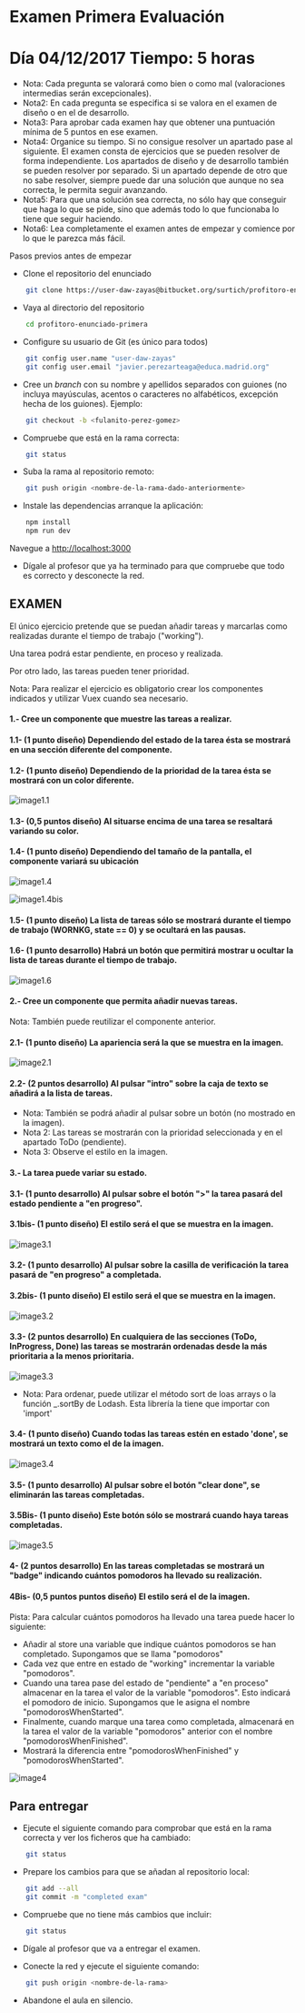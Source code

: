 Examen Primera Evaluación
=========================

# Día 04/12/2017 Tiempo: 5 horas

* Nota: Cada pregunta se valorará como bien o como mal (valoraciones intermedias serán excepcionales).
* Nota2: En cada pregunta se especifica si se valora en el examen de diseño o en el de desarrollo.
* Nota3: Para aprobar cada examen hay que obtener una puntuación mínima de 5 puntos en ese examen.
* Nota4: Organice su tiempo. Si no consigue resolver un apartado pase al siguiente. El examen consta de ejercicios que se pueden resolver de forma independiente. Los apartados de diseño y de desarrollo también se pueden resolver por separado. Si un apartado depende de otro que no sabe resolver, siempre puede dar una solución que aunque no sea correcta, le permita seguir avanzando.
* Nota5: Para que una solución sea correcta, no sólo hay que conseguir que haga lo que se pide, sino que además todo lo que funcionaba lo tiene que seguir haciendo.
* Nota6: Lea completamente el examen antes de empezar y comience por lo que le parezca más fácil.

Pasos previos antes de empezar

* Clone el repositorio del enunciado

```bash
    git clone https://user-daw-zayas@bitbucket.org/surtich/profitoro-enunciado-primera.git
```

* Vaya al directorio del repositorio

```bash
    cd profitoro-enunciado-primera
```

* Configure su usuario de Git (es único para todos)

```bash
    git config user.name "user-daw-zayas"
    git config user.email "javier.perezarteaga@educa.madrid.org"
```

* Cree un *branch* con su nombre y apellidos separados con guiones (no incluya mayúsculas, acentos o caracteres no alfabéticos, excepción hecha de los guiones). Ejemplo:

```bash
    git checkout -b <fulanito-perez-gomez>
```

* Compruebe que está en la rama correcta:

```bash
    git status
```

* Suba la rama al repositorio remoto:

```bash
    git push origin <nombre-de-la-rama-dado-anteriormente>
```

* Instale las dependencias arranque la aplicación:

```bash
    npm install
    npm run dev
```

Navegue a [http://localhost:3000](http://localhost:3000)

* Dígale al profesor que ya ha terminado para que compruebe que todo es correcto y desconecte la red.

## EXAMEN

El único ejercicio pretende que se puedan añadir tareas y marcarlas como realizadas durante el tiempo de trabajo ("working").

Una tarea podrá estar pendiente, en proceso y realizada.

Por otro lado, las tareas pueden tener prioridad.

Nota: Para realizar el ejercicio es obligatorio crear los componentes indicados y utilizar Vuex cuando sea necesario.

#### 1.- Cree un componente que muestre las tareas a realizar.

#### 1.1- (1 punto diseño) Dependiendo del estado de la tarea ésta se mostrará en una sección diferente del componente.
#### 1.2- (1 punto diseño) Dependiendo de la prioridad de la tarea ésta se mostrará con un color diferente.

![image1.1](https://bitbucket.org/surtich/profitoro-enunciado-primera/downloads/image1.1.png)

#### 1.3- (0,5 puntos diseño) Al situarse  encima de una tarea se resaltará variando su color.

#### 1.4- (1 punto diseño) Dependiendo del tamaño de la pantalla, el componente variará su ubicación

![image1.4](https://bitbucket.org/surtich/profitoro-enunciado-primera/downloads/image1.4.png)

![image1.4bis](https://bitbucket.org/surtich/profitoro-enunciado-primera/downloads/image1.4bis.png)

#### 1.5- (1 punto diseño) La lista de tareas sólo se mostrará durante el tiempo de trabajo (WORNKG, state == 0) y se ocultará en las pausas.

#### 1.6- (1 punto desarrollo) Habrá un botón que permitirá mostrar u ocultar la lista de tareas durante el tiempo de trabajo.

![image1.6](https://bitbucket.org/surtich/profitoro-enunciado-primera/downloads/image1.6.png)

#### 2.- Cree un componente que permita añadir nuevas tareas.

Nota: También puede reutilizar el componente anterior.

#### 2.1- (1 punto diseño) La apariencia será la que se muestra en la imagen.

![image2.1](https://bitbucket.org/surtich/profitoro-enunciado-primera/downloads/image2.1.png)

#### 2.2- (2 puntos desarrollo) Al pulsar "intro" sobre la caja de texto se añadirá a la lista de tareas.

* Nota: También se podrá añadir al pulsar sobre un botón (no mostrado en la imagen).
* Nota 2: Las tareas se mostrarán con la prioridad seleccionada y en el apartado ToDo (pendiente).
* Nota 3: Observe el estilo en la imagen.

#### 3.- La tarea puede variar su estado.

#### 3.1- (1 punto desarrollo) Al pulsar sobre el botón ">" la tarea pasará del estado pendiente a "en progreso".
#### 3.1bis- (1 punto diseño) El estilo será el que se muestra en la imagen.

![image3.1](https://bitbucket.org/surtich/profitoro-enunciado-primera/downloads/image3.1.png)

#### 3.2- (1 punto desarrollo) Al pulsar sobre la casilla de verificación la tarea pasará de "en progreso" a completada.
#### 3.2bis- (1 punto diseño) El estilo será el que se muestra en la imagen.

![image3.2](https://bitbucket.org/surtich/profitoro-enunciado-primera/downloads/image3.2.png)

#### 3.3- (2 puntos desarrollo) En cualquiera de las secciones (ToDo, InProgress, Done) las tareas se mostrarán ordenadas desde la más prioritaria a la menos prioritaria.

![image3.3](https://bitbucket.org/surtich/profitoro-enunciado-primera/downloads/image3.3.png)

* Nota: Para ordenar, puede utilizar el método sort de loas arrays o la función _.sortBy de Lodash. Esta librería la tiene que importar con 'import'

#### 3.4- (1 punto diseño) Cuando todas las tareas estén en estado 'done', se mostrará un texto como el de la imagen.

![image3.4](https://bitbucket.org/surtich/profitoro-enunciado-primera/downloads/image3.4.png)

#### 3.5- (1 punto desarrollo) Al pulsar sobre el botón "clear done", se eliminarán las tareas completadas.
#### 3.5Bis- (1 punto diseño) Este botón sólo se mostrará cuando haya tareas completadas.

![image3.5](https://bitbucket.org/surtich/profitoro-enunciado-primera/downloads/image3.5.png)

#### 4- (2 puntos desarrollo) En las tareas completadas se mostrará un "badge" indicando cuántos pomodoros ha llevado su realización.
#### 4Bis- (0,5 puntos puntos diseño) El estilo será el de la imagen.

Pista: Para calcular cuántos pomodoros ha llevado una tarea puede hacer lo siguiente:

* Añadir al store una variable que indique cuántos pomodoros se han completado. Supongamos que se llama "pomodoros"
* Cada vez que entre en estado de "working" incrementar la variable "pomodoros".
* Cuando una tarea pase del estado de "pendiente" a "en proceso" almacenar en la tarea el valor de la variable "pomodoros". Esto indicará el pomodoro de inicio. Supongamos que le asigna el nombre "pomodorosWhenStarted".
* Finalmente, cuando marque una tarea como completada, almacenará en la tarea el valor de la variable "pomodoros" anterior con el nombre "pomodorosWhenFinished".
* Mostrará la diferencia entre "pomodorosWhenFinished" y "pomodorosWhenStarted".

![image4](https://bitbucket.org/surtich/profitoro-enunciado-primera/downloads/image4.png)


Para entregar
-------------

* Ejecute el siguiente comando para comprobar que está en la rama correcta y ver los ficheros que ha cambiado:


```bash
    git status
```

* Prepare los cambios para que se añadan al repositorio local:

```bash
    git add --all
    git commit -m "completed exam"
```

* Compruebe que no tiene más cambios que incluir:

```bash
    git status
```

* Dígale al profesor que va a entregar el examen.

* Conecte la red y ejecute el siguiente comando:

```bash
    git push origin <nombre-de-la-rama>
```

* Abandone el aula en silencio.
